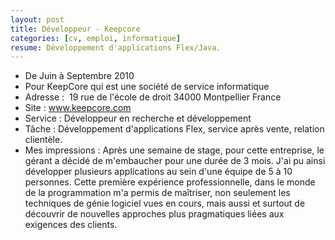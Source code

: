 ```yaml
---
layout: post
title: Développeur - Keepcore
categories: [cv, emploi, informatique]
resume: Développement d'applications Flex/Java.
---
```

* De Juin à Septembre 2010
* Pour KeepCore qui est une société de service informatique
* Adresse : ­ 19 rue de l'école de droit­ 34000­ Montpellier­ France
* Site : <a href="http://www.keepcore.com" target="_blank">www.keepcore.com</a>
* Service : Développeur­ en recherche et développement
* Tâche : Développement d'applications Flex, service après vente, relation clientèle.
* Mes impressions : Après une semaine de stage, pour cette entreprise, le gérant a décidé de m'embaucher pour une durée de 3 mois. J'ai pu ainsi développer plusieurs applications au sein d'une équipe de 5 à 10 personnes. Cette première expérience professionnelle, dans le monde de la programmation m'a permis de maîtriser, non seulement les techniques de génie logiciel vues en cours, mais aussi et surtout de découvrir de nouvelles approches plus pragmatiques liées aux exigences des clients.